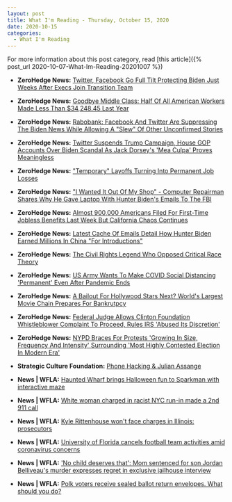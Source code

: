 ```yaml
---
layout: post
title: What I'm Reading - Thursday, October 15, 2020
date: 2020-10-15
categories:
  - What I'm Reading
---
```


For more information about this post category, read [this article]({% post_url 2020-10-07-What-Im-Reading-20201007 %})

* **ZeroHedge News:** [Twitter, Facebook Go Full Tilt Protecting Biden Just Weeks After Execs Join Transition Team](https://www.zerohedge.com/political/twitter-facebook-go-full-tilt-protecting-biden-just-weeks-after-execs-join-transition)

* **ZeroHedge News:** [Goodbye Middle Class: Half Of All American Workers Made Less Than $34,248.45 Last Year](https://www.zerohedge.com/personal-finance/goodbye-middle-class-half-all-american-workers-made-less-3424845-last-year)

* **ZeroHedge News:** [Rabobank: Facebook And Twitter Are Suppressing The Biden News While Allowing A "Slew" Of Other Unconfirmed Stories](https://www.zerohedge.com/markets/rabobank-facebook-and-twitter-are-suppressing-biden-news-while-allowing-slew-other)

* **ZeroHedge News:** [Twitter Suspends Trump Campaign, House GOP Accounts Over Biden Scandal As Jack Dorsey's 'Mea Culpa' Proves Meaningless](https://www.zerohedge.com/markets/twitter-suspends-trump-campaign-senate-gop-accounts-over-biden-scandal-jack-dorseys-mea)

* **ZeroHedge News:** ["Temporary" Layoffs Turning Into Permanent Job Losses](https://www.zerohedge.com/markets/temporary-layoffs-turning-permanent-job-losses)

* **ZeroHedge News:** ["I Wanted It Out Of My Shop" - Computer Repairman Shares Why He Gave Laptop With Hunter Biden's Emails To The FBI](https://www.zerohedge.com/political/i-wanted-it-out-my-shop-computer-repairman-shares-why-he-gave-laptop-hunter-bidens-emails)

* **ZeroHedge News:** [Almost 900,000 Americans Filed For First-Time Jobless Benefits Last Week But California Chaos Continues](https://www.zerohedge.com/personal-finance/almost-900000-americans-filed-first-time-jobless-benefits-last-week-california)

* **ZeroHedge News:** [Latest Cache Of Emails Detail How Hunter Biden Earned Millions In China "For Introductions"](https://www.zerohedge.com/political/latest-cache-emails-detail-how-hunter-biden-earned-millions-china-introductions)

* **ZeroHedge News:** [The Civil Rights Legend Who Opposed Critical Race Theory](https://www.zerohedge.com/markets/civil-rights-legend-who-opposed-critical-race-theory)

* **ZeroHedge News:** [US Army Wants To Make COVID Social Distancing 'Permanent' Even After Pandemic Ends](https://www.zerohedge.com/medical/us-army-wants-make-covid-social-distancing-permanent-even-after-pandemic-ends)

* **ZeroHedge News:** [A Bailout For Hollywood Stars Next? World's Largest Movie Chain Prepares For Bankrutpcy](https://www.zerohedge.com/markets/bailout-hollywood-stars-next-worlds-largest-movie-chain-prepares-bankrutpcy)

* **ZeroHedge News:** [Federal Judge Allows Clinton Foundation Whistleblower Complaint To Proceed, Rules IRS 'Abused Its Discretion'](https://www.zerohedge.com/political/federal-judge-allows-clinton-foundation-whistleblower-complaint-proceed-rules-irs-abused)

* **ZeroHedge News:** [NYPD Braces For Protests 'Growing In Size, Frequency And Intensity' Surrounding 'Most Highly Contested Election In Modern Era'](https://www.zerohedge.com/political/nypd-braces-protests-growing-size-frequency-and-intensity-surrounding-most-highly)

* **Strategic Culture Foundation:** [Phone Hacking & Julian Assange](https://www.strategic-culture.org/news/2020/10/15/phone-hacking-and-julian-assange/)

* **News \| WFLA:** [Haunted Wharf brings Halloween fun to Sparkman with interactive maze](https://www.wfla.com/news/haunted-wharf-brings-halloween-fun-to-sparkman-with-interactive-maze/)

* **News \| WFLA:** [White woman charged in racist NYC run-in made a 2nd 911 call](https://www.wfla.com/news/national/white-woman-charged-in-racist-nyc-run-in-made-a-2nd-911-call/)

* **News \| WFLA:** [Kyle Rittenhouse won't face charges in Illinois: prosecutors](https://www.wfla.com/news/national/kyle-rittenhouse-wont-face-charges-in-illinois-prosecutors/)

* **News \| WFLA:** [University of Florida cancels football team activities amid coronavirus concerns](https://www.wfla.com/community/health/coronavirus/university-of-florida-cancels-football-team-activities-amid-coronavirus-concerns/)

* **News \| WFLA:** ['No child deserves that': Mom sentenced for son Jordan Belliveau's murder expresses regret in exclusive jailhouse interview](https://www.wfla.com/news/pinellas-county/no-child-deserves-that-mom-sentenced-for-son-jordan-belliveaus-murder-expresses-regret-in-exclusive-jailhouse-interview/)

* **News \| WFLA:** [Polk voters receive sealed ballot return envelopes. What should you do?](https://www.wfla.com/election/elections-local/polk-voters-receive-sealed-ballot-return-envelopes-what-should-you-do/)

